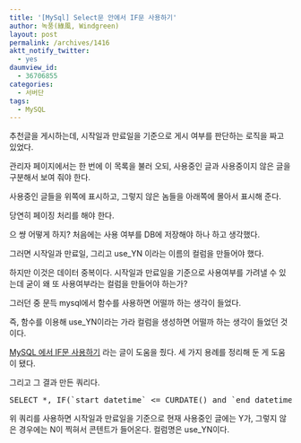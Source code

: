 ```yaml
---
title: '[MySql] Select문 안에서 IF문 사용하기'
author: 녹풍(綠風, Windgreen)
layout: post
permalink: /archives/1416
aktt_notify_twitter:
  - yes
daumview_id:
  - 36706855
categories:
  - 서버단
tags:
  - MySQL
---
```

추천글을 게시하는데, 시작일과 만료일을 기준으로 게시 여부를 판단하는 로직을 짜고 있었다.

관리자 페이지에서는 한 번에 이 목록을 불러 오되, 사용중인 글과 사용중이지 않은 글을 구분해서 보여 줘야 한다.

사용중인 글들을 위쪽에 표시하고, 그렇지 않은 놈들을 아래쪽에 몰아서 표시해 준다.

당연히 페이징 처리를 해야 한다.

으 썅 어떻게 하지? 처음에는 사용 여부를 DB에 저장해야 하나 하고 생각했다.

그러면 시작일과 만료일, 그리고 use_YN 이라는 이름의 컬럼을 만들어야 했다.

하지만 이것은 데이터 중복이다. 시작일과 만료일을 기준으로 사용여부를 가려낼 수 있는데 굳이 왜 또 사용여부라는 컬럼을 만들어야 하는가?

그러던 중 문득 mysql에서 함수를 사용하면 어떨까 하는 생각이 들었다.

즉, 함수를 이용해 use_YN이라는 가라 컬럼을 생성하면 어떨까 하는 생각이 들었던 것이다.

[MySQL 에서 IF문 사용하기][1] 라는 글이 도움을 줬다. 세 가지 용례를 정리해 둔 게 도움이 됐다.

그리고 그 결과 만든 쿼리다.

<pre>SELECT *, IF(`start_datetime` &lt;= CURDATE() and `end_datetime` &gt;= CURDATE(), &#039;Y&#039;, &#039;N&#039;) use_YN FROM `my_table`</pre>

위 쿼리를 사용하면 시작일과 만료일을 기준으로 현재 사용중인 글에는 Y가, 그렇지 않은 경우에는 N이 찍혀서 콘텐트가 들어온다. 컬럼명은 use_YN이다.

 [1]: http://www.webmadang.net/database/database.do?action=read&boardid=4003&page=1&seq=27